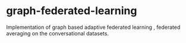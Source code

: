 # graph-federated-learning
Implementation  of graph based adaptive federated learning , federated averaging on the conversational datasets.
